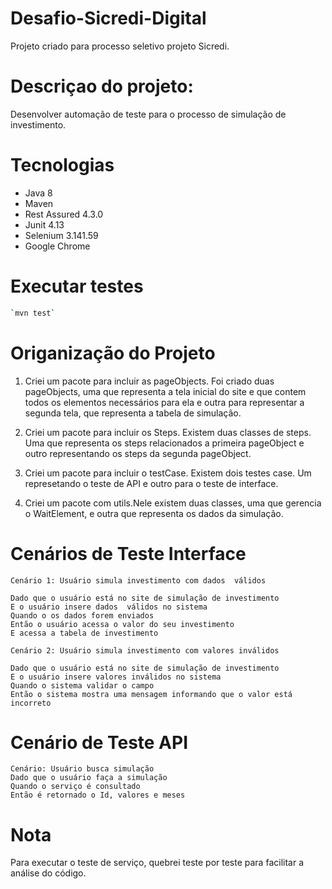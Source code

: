# Desafio-Sicredi-Digital

Projeto criado para processo seletivo projeto Sicredi.

# Descriçao do projeto:

Desenvolver automação de teste para o processo de simulação de investimento.  

# Tecnologias

* Java 8
* Maven
* Rest Assured 4.3.0
* Junit 4.13
* Selenium 3.141.59
* Google Chrome

# Executar testes
```bash
`mvn test`
```
# Origanização do Projeto

1. Criei um pacote para incluir as pageObjects. Foi criado duas pageObjects, uma que representa a tela inicial do site e que contem todos os elementos necessários para ela e outra para representar a segunda tela, que representa a tabela de simulação.
    
2. Criei um pacote para incluir os Steps. Existem duas classes de steps. Uma que representa os steps relacionados a primeira pageObject e outro representando os steps da segunda pageObject.

3. Criei um pacote para incluir o testCase. Existem dois testes case. Um represetando o teste de API e outro para o teste de interface.  
4. Criei um pacote com utils.Nele existem duas classes, uma que gerencia o WaitElement, e outra que representa os dados da simulação.
    
# Cenários de Teste Interface

    Cenário 1: Usuário simula investimento com dados  válidos
    
    Dado que o usuário está no site de simulação de investimento
    E o usuário insere dados  válidos no sistema
    Quando o os dados forem enviados
    Então o usuário acessa o valor do seu investimento
    E acessa a tabela de investimento
    
    Cenário 2: Usuário simula investimento com valores inválidos
    
    Dado que o usuário está no site de simulação de investimento
    E o usuário insere valores inválidos no sistema
    Quando o sistema validar o campo
    Então o sistema mostra uma mensagem informando que o valor está incorreto
    
# Cenário de Teste API

    Cenário: Usuário busca simulação
    Dado que o usuário faça a simulação
    Quando o serviço é consultado
    Então é retornado o Id, valores e meses
    
# Nota

Para executar o teste de serviço, quebrei teste por teste para facilitar a análise do  código. 




